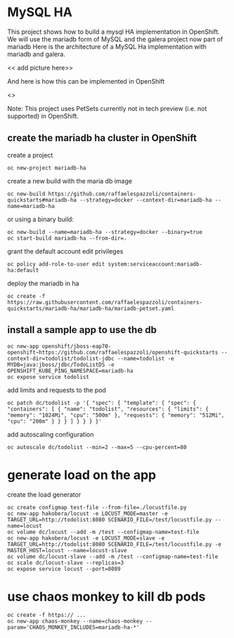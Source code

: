 # MySQL HA

This project shows how to build a mysql HA implementation in OpenShift.
We will use the mariadb form of MySQL and the galera project now part of mariadb
Here is the architecture of a MySQL Ha implementation with mariadb and galera.



<< add picture here>>

And here is how this can be implemented in OpenShift

<<add second picture here>>

Note: This project uses PetSets currently not in tech preview (i.e. not supported) in OpenShift.

## create the mariadb ha cluster in OpenShift

create a project

```
oc new-project mariadb-ha
```
create a new build with the maria db image

```
oc new-build https://github.com/raffaelespazzoli/containers-quickstarts#mariadb-ha --strategy=docker --context-dir=mariadb-ha --name=mariadb-ha
```
or using a binary build:
```
oc new-build --name=mariadb-ha --strategy=docker --binary=true
oc start-build mariadb-ha --from-dir=.
```

grant the default account edit privileges
```
oc policy add-role-to-user edit system:serviceaccount:mariadb-ha:default
```
deploy the mariadb in ha
```
oc create -f https://raw.githubusercontent.com/raffaelespazzoli/containers-quickstarts/mariadb-ha/mariadb-ha/mariadb-petset.yaml
```

## install a sample app to use the db

```
oc new-app openshift/jboss-eap70-openshift~https://github.com/raffaelespazzoli/openshift-quickstarts --context-dir=todolist/todolist-jdbc --name=todolist -e MYDB=java:jboss/jdbc/TodoListDS -e OPENSHIFT_KUBE_PING_NAMESPACE=mariadb-ha
oc expose service todolist
```
add limits and requests to the pod
```
oc patch dc/todolist -p '{ "spec": { "template": { "spec": { "containers": [ { "name": "todolist", "resources": { "limits": { "memory": "1024Mi", "cpu": "500m" }, "requests": { "memory": "512Mi", "cpu": "200m" } } } ] } } } }'
```
add autoscaling configuration
```
oc autoscale dc/todolist --min=2 --max=5 --cpu-percent=80
```

# generate load on the app

create the load generator
```
oc create configmap test-file --from-file=./locustfile.py
oc new-app hakobera/locust -e LOCUST_MODE=master -e TARGET_URL=http://todolist:8080 SCENARIO_FILE=/test/locustfile.py --name=locust
oc volume dc/locust --add -m /test --configmap-name=test-file
oc new-app hakobera/locust -e LOCUST_MODE=slave -e TARGET_URL=http://todolist:8080 SCENARIO_FILE=/test/locustfile.py -e MASTER_HOST=locust --name=locust-slave
oc volume dc/locust-slave --add -m /test --configmap-name=test-file
oc scale dc/locust-slave --replicas=3
oc expose service locust --port=8089
```

# use chaos monkey to kill db pods

```
oc create -f https:// ...
oc new-app chaos-monkey --name=chaos-monkey --param='CHAOS_MONKEY_INCLUDES=mariadb-ha-*'
```
